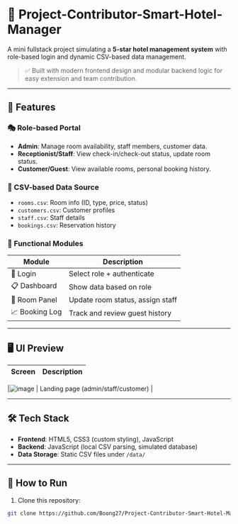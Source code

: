# 🏨 Project-Contributor-Smart-Hotel-Manager

A mini fullstack project simulating a **5-star hotel management system** with role-based login and dynamic CSV-based data management.

> ✅ Built with modern frontend design and modular backend logic for easy extension and team contribution.

---

## 🌟 Features

### 🎭 Role-based Portal
- **Admin**: Manage room availability, staff members, customer data.
- **Receptionist/Staff**: View check-in/check-out status, update room status.
- **Customer/Guest**: View available rooms, personal booking history.

### 🧾 CSV-based Data Source
- `rooms.csv`: Room info (ID, type, price, status)
- `customers.csv`: Customer profiles
- `staff.csv`: Staff details
- `bookings.csv`: Reservation history

### 💼 Functional Modules
| Module         | Description                       |
|----------------|-----------------------------------|
| 🧑 Login       | Select role + authenticate        |
| 📋 Dashboard   | Show data based on role           |
| 🧹 Room Panel  | Update room status, assign staff  |
| 📈 Booking Log | Track and review guest history    |

---

## 🖥️ UI Preview

| Screen | Description |
|--------|-------------|

|![image](https://github.com/user-attachments/assets/1479cb4f-ba73-48fd-a9d5-9e60ee1031be)  | Landing page (admin/staff/customer) |


---

## 🛠️ Tech Stack

- **Frontend**: HTML5, CSS3 (custom styling), JavaScript
- **Backend**: JavaScript (local CSV parsing, simulated database)
- **Data Storage**: Static CSV files under `/data/`

---

## 🚀 How to Run

1. Clone this repository:
```bash
git clone https://github.com/Boong27/Project-Contributor-Smart-Hotel-Manager.git
